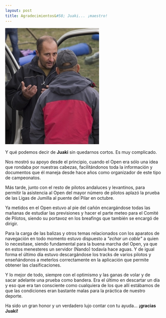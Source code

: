 ```yaml
---
layout: post
title: Agradecimientos&#58; Juaki... ¡maestro!
---
```


<img class="right" src="images/juaki.jpg" alt="Foto de Juaki explicando algo a Julio" title="Juaki"/>

Y qué podemos decir de **Juaki** sin quedarnos cortos. Es muy complicado.

Nos mostró su apoyo desde el principio, cuando el Open era sólo una idea que rondaba por nuestras cabezas, facilitándonos toda la información y documentos que él maneja desde hace años como organizador de este tipo de campeonatos.

Más tarde, junto con el resto de pilotos andaluces y levantinos, para permitir la asistencia al Open del mayor número de pilotos aplazó la prueba de las Ligas de Jumilla al puente del Pilar en octubre.

Ya metidos en el Open estuvo al pie del cañón encargándose todas las mañanas de estudiar las previsiones y hacer el parte meteo para el Comité de Pilotos, siendo su portavoz en los breafings que también se encargó de dirigir.

Para la carga de las balizas y otros temas relacionados con los aparatos de navegación en todo momento estuvo dispuesto a _"echar un cable"_ a quien lo necesitase, siendo fundamental para la buena marcha del Open, ya que en estos menesteres un servidor (Nando) todavía hace aguas. Y de igual forma el último día estuvo descargándose los tracks de varios pilotos y enseñándonos a meterlos correctamente en la aplicación que permite obtener las clasificaciones.

Y lo mejor de todo, siempre con el optimismo y las ganas de volar y de sacar adelante una prueba como bandera. Era el último en descartar un día y eso que era tan consciente como cualquiera de los que allí estábamos de que las condiciones eran bastante malas para la práctica de nuestro deporte.

Ha sido un gran honor y un verdadero lujo contar con tu ayuda... **¡gracias Juaki!**

